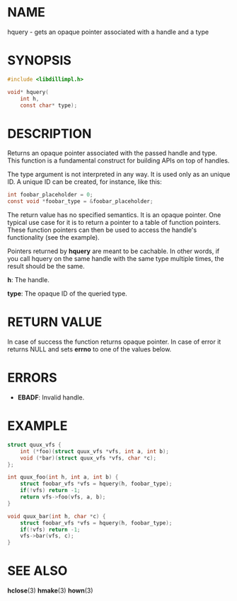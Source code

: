 # NAME

 hquery - gets an opaque pointer associated with a handle and a type

# SYNOPSIS

```c
#include <libdillimpl.h>

void* hquery(
    int h,
    const char* type);
```

# DESCRIPTION

 Returns an opaque pointer associated with the passed handle and type.  This function is a fundamental construct for building APIs on top of handles.

 The type argument is not interpreted in any way. It is used only as an unique ID.  A unique ID can be created, for instance, like this:

```c
int foobar_placeholder = 0;
const void *foobar_type = &foobar_placeholder;
```

 The  return value has no specified semantics. It is an opaque pointer.  One typical use case for it is to return a pointer to a table of function pointers.  These function pointers can then be used to access the handle's functionality (see the example).

 Pointers returned by **hquery** are meant to be cachable. In other words, if you call hquery on the same handle with the same type multiple times, the result should be the same.

 **h**: The handle.

 **type**: The opaque ID of the queried type.

# RETURN VALUE

 In case of success the function returns opaque pointer. In case of error it returns NULL and sets **errno** to one of the values below.

# ERRORS

* **EBADF**: Invalid handle.

# EXAMPLE

```c
struct quux_vfs {
    int (*foo)(struct quux_vfs *vfs, int a, int b);
    void (*bar)(struct quux_vfs *vfs, char *c);
};

int quux_foo(int h, int a, int b) {
    struct foobar_vfs *vfs = hquery(h, foobar_type);
    if(!vfs) return -1;
    return vfs->foo(vfs, a, b);
}

void quux_bar(int h, char *c) {
    struct foobar_vfs *vfs = hquery(h, foobar_type);
    if(!vfs) return -1;
    vfs->bar(vfs, c);
}
```

# SEE ALSO

 **hclose**(3) **hmake**(3) **hown**(3) 

